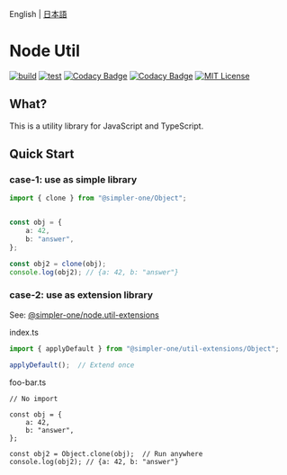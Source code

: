 English | [日本語](README-jp.md)

# Node Util
[![build](https://github.com/simpler-one/node.utils/actions/workflows/build.yml/badge.svg)](https://github.com/simpler-one/node.utils/actions/workflows/build.yml)
[![test](https://github.com/simpler-one/node.utils/actions/workflows/test.yml/badge.svg)](https://github.com/simpler-one/node.utils/actions/workflows/test.yml)
[![Codacy Badge](https://app.codacy.com/project/badge/Grade/32115e7847ea4983b05a87839525d80c)](https://www.codacy.com/gh/simpler-one/node.utils/dashboard?utm_source=github.com&amp;utm_medium=referral&amp;utm_content=simpler-one/node.utils&amp;utm_campaign=Badge_Grade)
[![Codacy Badge](https://app.codacy.com/project/badge/Coverage/32115e7847ea4983b05a87839525d80c)](https://www.codacy.com/gh/simpler-one/node.utils/dashboard?utm_source=github.com&utm_medium=referral&utm_content=simpler-one/node.utils&utm_campaign=Badge_Coverage)
[![MIT License](http://img.shields.io/badge/license-MIT-blue.svg?style=flat)](LICENSE)


## What?
This is a utility library for JavaScript and TypeScript.


## Quick Start
### case-1: use as simple library

```typescript
import { clone } from "@simpler-one/Object";


const obj = {
    a: 42,
    b: "answer",
};

const obj2 = clone(obj);
console.log(obj2); // {a: 42, b: "answer"}
```


### case-2: use as extension library

See: [@simpler-one/node.util-extensions](TODO)

index.ts

```typescript
import { applyDefault } from "@simpler-one/util-extensions/Object";

applyDefault();  // Extend once
```

foo-bar.ts
```
// No import

const obj = {
    a: 42,
    b: "answer",
};

const obj2 = Object.clone(obj);  // Run anywhere
console.log(obj2); // {a: 42, b: "answer"}
```
